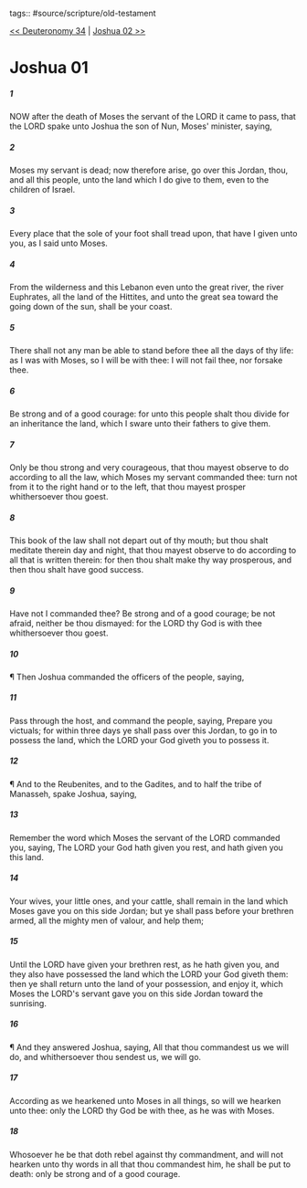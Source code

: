 tags:: #source/scripture/old-testament

[<< Deuteronomy 34](old-testament/05_Deuteronomy/Deuteronomy_34.md) | [Joshua 02 >>](old-testament/06_Joshua/Joshua_02.md)

# Joshua 01

##### 1

NOW after the death of Moses the servant of the LORD it came to pass, that the LORD spake unto Joshua the son of Nun, Moses' minister, saying,

##### 2

Moses my servant is dead; now therefore arise, go over this Jordan, thou, and all this people, unto the land which I do give to them, even to the children of Israel.

##### 3

Every place that the sole of your foot shall tread upon, that have I given unto you, as I said unto Moses.

##### 4

From the wilderness and this Lebanon even unto the great river, the river Euphrates, all the land of the Hittites, and unto the great sea toward the going down of the sun, shall be your coast.

##### 5

There shall not any man be able to stand before thee all the days of thy life: as I was with Moses, so I will be with thee: I will not fail thee, nor forsake thee.

##### 6

Be strong and of a good courage: for unto this people shalt thou divide for an inheritance the land, which I sware unto their fathers to give them.

##### 7

Only be thou strong and very courageous, that thou mayest observe to do according to all the law, which Moses my servant commanded thee: turn not from it to the right hand or to the left, that thou mayest prosper whithersoever thou goest.

##### 8

This book of the law shall not depart out of thy mouth; but thou shalt meditate therein day and night, that thou mayest observe to do according to all that is written therein: for then thou shalt make thy way prosperous, and then thou shalt have good success.

##### 9

Have not I commanded thee? Be strong and of a good courage; be not afraid, neither be thou dismayed: for the LORD thy God is with thee whithersoever thou goest.

##### 10

¶ Then Joshua commanded the officers of the people, saying,

##### 11

Pass through the host, and command the people, saying, Prepare you victuals; for within three days ye shall pass over this Jordan, to go in to possess the land, which the LORD your God giveth you to possess it.

##### 12

¶ And to the Reubenites, and to the Gadites, and to half the tribe of Manasseh, spake Joshua, saying,

##### 13

Remember the word which Moses the servant of the LORD commanded you, saying, The LORD your God hath given you rest, and hath given you this land.

##### 14

Your wives, your little ones, and your cattle, shall remain in the land which Moses gave you on this side Jordan; but ye shall pass before your brethren armed, all the mighty men of valour, and help them;

##### 15

Until the LORD have given your brethren rest, as he hath given you, and they also have possessed the land which the LORD your God giveth them: then ye shall return unto the land of your possession, and enjoy it, which Moses the LORD's servant gave you on this side Jordan toward the sunrising.

##### 16

¶ And they answered Joshua, saying, All that thou commandest us we will do, and whithersoever thou sendest us, we will go.

##### 17

According as we hearkened unto Moses in all things, so will we hearken unto thee: only the LORD thy God be with thee, as he was with Moses.

##### 18

Whosoever he be that doth rebel against thy commandment, and will not hearken unto thy words in all that thou commandest him, he shall be put to death: only be strong and of a good courage.
